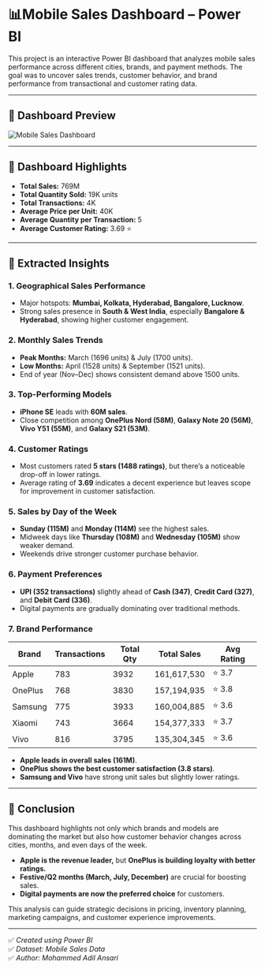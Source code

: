 # 📊Mobile Sales Dashboard – Power BI

This project is an interactive Power BI dashboard that analyzes mobile sales performance across different cities, brands, and payment methods. The goal was to uncover sales trends, customer behavior, and brand performance from transactional and customer rating data.  

---

## 📸 Dashboard Preview
![Mobile Sales Dashboard](mobile-sales-dashboard-analysis.png)  

---

## 🚀 Dashboard Highlights
- **Total Sales:** 769M  
- **Total Quantity Sold:** 19K units  
- **Total Transactions:** 4K  
- **Average Price per Unit:** 40K  
- **Average Quantity per Transaction:** 5  
- **Average Customer Rating:** 3.69 ⭐  

---

## 🔑 Extracted Insights

### 1. Geographical Sales Performance
- Major hotspots: **Mumbai, Kolkata, Hyderabad, Bangalore, Lucknow**.  
- Strong sales presence in **South & West India**, especially **Bangalore & Hyderabad**, showing higher customer engagement.  

### 2. Monthly Sales Trends
- **Peak Months:** March (1696 units) & July (1700 units).  
- **Low Months:** April (1528 units) & September (1521 units).  
- End of year (Nov–Dec) shows consistent demand above 1500 units.  

### 3. Top-Performing Models
- **iPhone SE** leads with **60M sales**.  
- Close competition among **OnePlus Nord (58M)**, **Galaxy Note 20 (56M)**, **Vivo Y51 (55M)**, and **Galaxy S21 (53M)**.  

### 4. Customer Ratings
- Most customers rated **5 stars (1488 ratings)**, but there’s a noticeable drop-off in lower ratings.  
- Average rating of **3.69** indicates a decent experience but leaves scope for improvement in customer satisfaction.  

### 5. Sales by Day of the Week
- **Sunday (115M)** and **Monday (114M)** see the highest sales.  
- Midweek days like **Thursday (108M)** and **Wednesday (105M)** show weaker demand.  
- Weekends drive stronger customer purchase behavior.  

### 6. Payment Preferences
- **UPI (352 transactions)** slightly ahead of **Cash (347)**, **Credit Card (327)**, and **Debit Card (336)**.  
- Digital payments are gradually dominating over traditional methods.  

### 7. Brand Performance
| Brand    | Transactions | Total Qty | Total Sales | Avg Rating |
|----------|--------------|-----------|-------------|------------|
| Apple    | 783          | 3932      | 161,617,530 | ⭐ 3.7 |
| OnePlus  | 768          | 3830      | 157,194,935 | ⭐ 3.8 |
| Samsung  | 775          | 3933      | 160,004,885 | ⭐ 3.6 |
| Xiaomi   | 743          | 3664      | 154,377,333 | ⭐ 3.7 |
| Vivo     | 816          | 3795      | 135,304,345 | ⭐ 3.6 |

- **Apple leads in overall sales (161M)**.  
- **OnePlus shows the best customer satisfaction (3.8 stars)**.  
- **Samsung and Vivo** have strong unit sales but slightly lower ratings.  

---

## 📝 Conclusion
This dashboard highlights not only which brands and models are dominating the market but also how customer behavior changes across cities, months, and even days of the week.  

- **Apple is the revenue leader,** but **OnePlus is building loyalty with better ratings.**  
- **Festive/Q2 months (March, July, December)** are crucial for boosting sales.  
- **Digital payments are now the preferred choice** for customers.  

This analysis can guide strategic decisions in pricing, inventory planning, marketing campaigns, and customer experience improvements.  

---

✅ *Created using Power BI*  
✅ *Dataset: Mobile Sales Data*  
✅ *Author: Mohammed Adil Ansari*  
